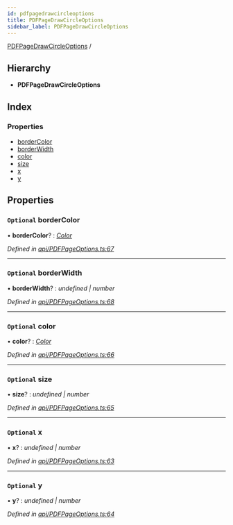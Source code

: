 ```yaml
---
id: pdfpagedrawcircleoptions
title: PDFPageDrawCircleOptions
sidebar_label: PDFPageDrawCircleOptions
---
```


[PDFPageDrawCircleOptions](pdfpagedrawcircleoptions.md) /

## Hierarchy

* **PDFPageDrawCircleOptions**

## Index

### Properties

* [borderColor](pdfpagedrawcircleoptions.md#optional-bordercolor)
* [borderWidth](pdfpagedrawcircleoptions.md#optional-borderwidth)
* [color](pdfpagedrawcircleoptions.md#optional-color)
* [size](pdfpagedrawcircleoptions.md#optional-size)
* [x](pdfpagedrawcircleoptions.md#optional-x)
* [y](pdfpagedrawcircleoptions.md#optional-y)

## Properties

### `Optional` borderColor

• **borderColor**? : *[Color](../index.md#color)*

*Defined in [api/PDFPageOptions.ts:67](https://github.com/Hopding/pdf-lib/blob/57dc8a4/src/api/PDFPageOptions.ts#L67)*

___

### `Optional` borderWidth

• **borderWidth**? : *undefined | number*

*Defined in [api/PDFPageOptions.ts:68](https://github.com/Hopding/pdf-lib/blob/57dc8a4/src/api/PDFPageOptions.ts#L68)*

___

### `Optional` color

• **color**? : *[Color](../index.md#color)*

*Defined in [api/PDFPageOptions.ts:66](https://github.com/Hopding/pdf-lib/blob/57dc8a4/src/api/PDFPageOptions.ts#L66)*

___

### `Optional` size

• **size**? : *undefined | number*

*Defined in [api/PDFPageOptions.ts:65](https://github.com/Hopding/pdf-lib/blob/57dc8a4/src/api/PDFPageOptions.ts#L65)*

___

### `Optional` x

• **x**? : *undefined | number*

*Defined in [api/PDFPageOptions.ts:63](https://github.com/Hopding/pdf-lib/blob/57dc8a4/src/api/PDFPageOptions.ts#L63)*

___

### `Optional` y

• **y**? : *undefined | number*

*Defined in [api/PDFPageOptions.ts:64](https://github.com/Hopding/pdf-lib/blob/57dc8a4/src/api/PDFPageOptions.ts#L64)*